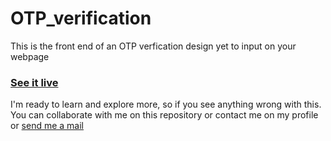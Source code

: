 # OTP_verification
This is the front end of an OTP verfication design yet to input on your webpage
### [See it live](......)
I'm ready to learn and explore more, so if you see anything wrong with this. You can collaborate with me on this repository or contact me on my profile or [send me a mail](jamesteddy411@gmail.com)
